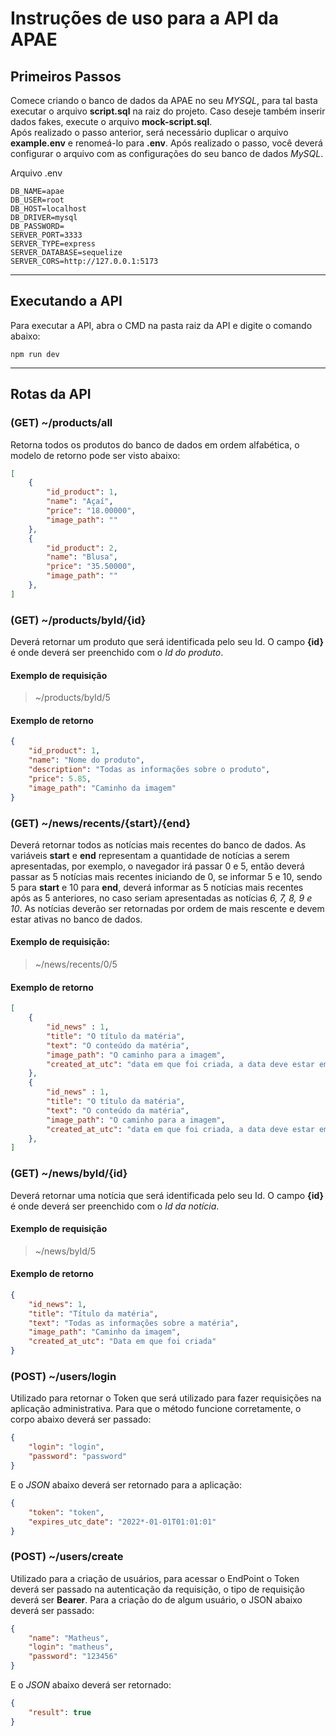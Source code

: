 # Instruções de uso para a API da APAE

## Primeiros Passos
Comece criando o banco de dados da APAE no seu *MYSQL*, para tal basta executar o arquivo **script.sql** na raiz do projeto. Caso deseje também inserir dados fakes, execute o arquivo **mock-script.sql**.<br/>
Após realizado o passo anterior, será necessário duplicar o arquivo **example.env** e renomeá-lo para **.env**. Após realizado o passo, você deverá configurar o arquivo com as configurações do seu banco de dados *MySQL*.
<br/>

Arquivo .env
```.env
DB_NAME=apae
DB_USER=root
DB_HOST=localhost
DB_DRIVER=mysql
DB_PASSWORD=
SERVER_PORT=3333
SERVER_TYPE=express
SERVER_DATABASE=sequelize
SERVER_CORS=http://127.0.0.1:5173
```

<hr/>

## Executando a API
Para executar a API, abra o CMD na pasta raiz da API e digite o comando abaixo:
```
npm run dev
```

<hr/>

## Rotas da API

### (GET) ~/products/all
Retorna todos os produtos do banco de dados em ordem alfabética, o modelo de retorno pode ser visto abaixo:
```json
[
	{
		"id_product": 1,
		"name": "Açaí",
		"price": "18.00000",
		"image_path": ""
	},
	{
		"id_product": 2,
		"name": "Blusa",
		"price": "35.50000",
		"image_path": ""
	},
]
```

### (GET) ~/products/byId/{id}
Deverá retornar um produto que será identificada pelo seu Id. O campo **{id}** é onde deverá ser preenchido com o *Id do produto*.

#### Exemplo de requisição
> ~/products/byId/5

#### Exemplo de retorno
```json
{
	"id_product": 1,
	"name": "Nome do produto",
	"description": "Todas as informações sobre o produto",
	"price": 5.85,
	"image_path": "Caminho da imagem"
}
```

### (GET) ~/news/recents/{start}/{end}
Deverá retornar todos as notícias mais recentes do banco de dados. As variáveis **start** e **end** representam a quantidade de notícias a serem apresentadas, por exemplo, o navegador irá passar 0 e 5, então deverá passar as 5 notícias mais recentes iniciando de 0, se informar 5 e 10, sendo 5 para **start** e 10 para **end**, deverá informar as 5 notícias mais recentes após as 5 anteriores, no caso seriam apresentadas as notícias *6, 7, 8, 9 e 10*. As notícias deverão ser retornadas por ordem de mais rescente e devem estar ativas no banco de dados.

#### Exemplo de requisição:
> ~/news/recents/0/5

#### Exemplo de retorno
```json
[
	{
		"id_news" : 1,
		"title": "O título da matéria",
		"text": "O conteúdo da matéria",
		"image_path": "O caminho para a imagem",
		"created_at_utc": "data em que foi criada, a data deve estar em UTC"
	},
	{
		"id_news" : 1,
		"title": "O título da matéria",
		"text": "O conteúdo da matéria",
		"image_path": "O caminho para a imagem",
		"created_at_utc": "data em que foi criada, a data deve estar em UTC"
	},
]
```

### (GET) ~/news/byId/{id}
Deverá retornar uma notícia que será identificada pelo seu Id. O campo **{id}** é onde deverá ser preenchido com o *Id da notícia*.

#### Exemplo de requisição
> ~/news/byId/5

#### Exemplo de retorno
```json
{
	"id_news": 1,
	"title": "Título da matéria",
	"text": "Todas as informações sobre a matéria",
	"image_path": "Caminho da imagem",
	"created_at_utc": "Data em que foi criada"
}
```

### (POST) ~/users/login
Utilizado para retornar o Token que será utilizado para fazer requisições na aplicação administrativa.
Para que o método funcione corretamente, o corpo abaixo deverá ser passado:
```json
{
	"login": "login",
	"password": "password"
}
```

E o *JSON* abaixo deverá ser retornado para a aplicação:
```json
{
	"token": "token",
	"expires_utc_date": "2022*-01-01T01:01:01"
}
```

### (POST) ~/users/create
Utilizado para a criação de usuários, para acessar o EndPoint o Token deverá ser passado na autenticação da requisição, o tipo de requisição deverá ser **Bearer**.
Para a criação do de algum usuário, o JSON abaixo deverá ser passado:
```json
{
	"name": "Matheus",
	"login": "matheus",
	"password": "123456"
}
```

E o *JSON* abaixo deverá ser retornado:
```json
{
	"result": true
}
```